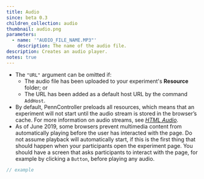 ```yaml
---
title: Audio
since: beta 0.3
children_collection: audio
thumbnail: audio.png
parameters:
  - name: '"AUDIO_FILE_NAME.MP3"'
    description: The name of the audio file.
description: Creates an audio player.
notes: true
---
```


+ The `"URL"` argument can be omitted if:
  + The audio file has been uploaded to your experiment's **Resource** folder; or
  + The URL has been added as a default host URL by the command `AddHost`.
+ By default, PennController preloads all resources, which means that an experiment
will not start until the audio stream is stored in the browser’s cache. For more
information on audio streams, see [*HTML Audio*](https://www.w3schools.com/html/html5_audio.asp).
+ As of June 2019, some browsers prevent multimedia content from automatically playing
before the user has interacted with the page. Do not assume playback will
automatically start, if this is the first thing that should happen when your participants
open the experiment page. You should have a screen that asks participants to interact
with the page, for example by clicking a `Button`, before playing any audio.

<!--more-->

```javascript
// example
```
